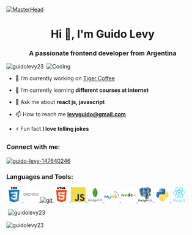 [![MasterHead](https://as1.ftcdn.net/v2/jpg/03/52/39/00/1000_F_352390061_Bem8aYkzfGhIObTC4fXhf0PmKQjWM1wN.jpg)](https://rishavchanda.io)
<h1 align="center">Hi 👋, I'm Guido Levy</h1>
<h3 align="center">A passionate frontend developer from Argentina</h3>
<img align="right" alt="Coding" width="400" src="https://cdn.dribbble.com/users/116207..."/>

<p align="left"> <img src="https://komarev.com/ghpvc/?username=guidolevy23&label=Profile%20views&color=0e75b6&style=flat" alt="guidolevy23" /> </p>

- 🔭 I’m currently working on [Tiger Coffee](https://tigercoffee.vercel.app/)

- 🌱 I’m currently learning **different courses at internet**

- 💬 Ask me about **react js, javascript**

- 📫 How to reach me **levyguido@gmail.com**

- ⚡ Fun fact **I love telling jokes**

<h3 align="left">Connect with me:</h3>
<p align="left">
<a href="https://linkedin.com/in/guido-levy-147640246" target="blank"><img align="center" src="https://raw.githubusercontent.com/rahuldkjain/github-profile-readme-generator/master/src/images/icons/Social/linked-in-alt.svg" alt="guido-levy-147640246" height="30" width="40" /></a>
</p>

<h3 align="left">Languages and Tools:</h3>
<p align="left"> <a href="https://www.w3schools.com/css/" target="_blank" rel="noreferrer"> <img src="https://raw.githubusercontent.com/devicons/devicon/master/icons/css3/css3-original-wordmark.svg" alt="css3" width="40" height="40"/> </a> <a href="https://expressjs.com" target="_blank" rel="noreferrer"> <img src="https://raw.githubusercontent.com/devicons/devicon/master/icons/express/express-original-wordmark.svg" alt="express" width="40" height="40"/> </a> <a href="https://git-scm.com/" target="_blank" rel="noreferrer"> <img src="https://www.vectorlogo.zone/logos/git-scm/git-scm-icon.svg" alt="git" width="40" height="40"/> </a> <a href="https://www.w3.org/html/" target="_blank" rel="noreferrer"> <img src="https://raw.githubusercontent.com/devicons/devicon/master/icons/html5/html5-original-wordmark.svg" alt="html5" width="40" height="40"/> </a> <a href="https://developer.mozilla.org/en-US/docs/Web/JavaScript" target="_blank" rel="noreferrer"> <img src="https://raw.githubusercontent.com/devicons/devicon/master/icons/javascript/javascript-original.svg" alt="javascript" width="40" height="40"/> </a> <a href="https://www.mongodb.com/" target="_blank" rel="noreferrer"> <img src="https://raw.githubusercontent.com/devicons/devicon/master/icons/mongodb/mongodb-original-wordmark.svg" alt="mongodb" width="40" height="40"/> </a> <a href="https://www.mysql.com/" target="_blank" rel="noreferrer"> <img src="https://raw.githubusercontent.com/devicons/devicon/master/icons/mysql/mysql-original-wordmark.svg" alt="mysql" width="40" height="40"/> </a> <a href="https://nodejs.org" target="_blank" rel="noreferrer"> <img src="https://raw.githubusercontent.com/devicons/devicon/master/icons/nodejs/nodejs-original-wordmark.svg" alt="nodejs" width="40" height="40"/> </a> <a href="https://www.postgresql.org" target="_blank" rel="noreferrer"> <img src="https://raw.githubusercontent.com/devicons/devicon/master/icons/postgresql/postgresql-original-wordmark.svg" alt="postgresql" width="40" height="40"/> </a> <a href="https://www.python.org" target="_blank" rel="noreferrer"> <img src="https://raw.githubusercontent.com/devicons/devicon/master/icons/python/python-original.svg" alt="python" width="40" height="40"/> </a> <a href="https://reactjs.org/" target="_blank" rel="noreferrer"> <img src="https://raw.githubusercontent.com/devicons/devicon/master/icons/react/react-original-wordmark.svg" alt="react" width="40" height="40"/> </a> </p>

<p>&nbsp;<img align="center" src="https://github-readme-stats.vercel.app/api?username=guidolevy23&show_icons=true&locale=en" alt="guidolevy23" /></p>

<p><img align="center" src="https://github-readme-streak-stats.herokuapp.com/?user=guidolevy23&" alt="guidolevy23" /></p>
